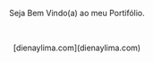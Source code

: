 <p align="center">Seja Bem Vindo(a) ao meu Portifólio.</p>&nbsp;

<p align="center">[dienaylima.com](dienaylima.com)</p>&nbsp;
